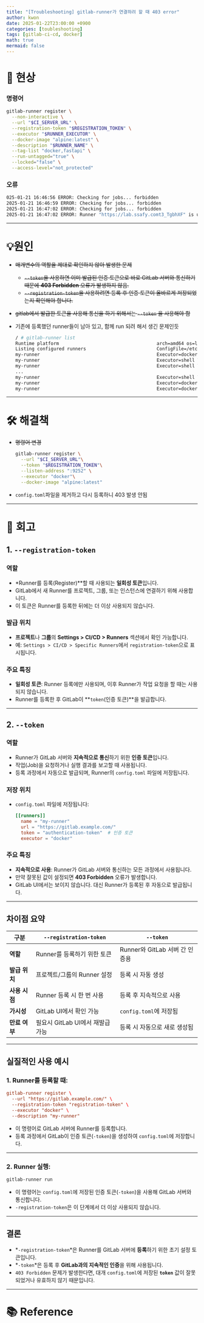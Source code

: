 ```yaml
---
title: "[Troubleshooting] gitlab-runner가 연결하려 할 때 403 error"
author: kwon
date: 2025-01-22T23:00:00 +0900
categories: [toubleshooting]
tags: [gitlab-ci-cd, docker]
math: true
mermaid: false
---
```


# 🚫 현상

### 명령어

```bash
gitlab-runner register \
  --non-interactive \
  --url "$CI_SERVER_URL" \
  --registration-token "$REGISTRATION_TOKEN" \
  --executor "$RUNNER_EXECUTOR" \
  --docker-image "alpine:latest" \
  --description "$RUNNER_NAME" \
  --tag-list "docker,fastapi" \
  --run-untagged="true" \
  --locked="false" \
  --access-level="not_protected"
```

### 오류

```bash
025-01-21 16:46:56 ERROR: Checking for jobs... forbidden               runner=t3_TgbhXF status=POST https://lab.ssafy.com/api/v4/jobs/request: 403 Forbidden
2025-01-21 16:46:59 ERROR: Checking for jobs... forbidden               runner=t3_TgbhXF status=POST https://lab.ssafy.com/api/v4/jobs/request: 403 Forbidden
2025-01-21 16:47:02 ERROR: Checking for jobs... forbidden               runner=t3_TgbhXF status=POST https://lab.ssafy.com/api/v4/jobs/request: 403 Forbidden
2025-01-21 16:47:02 ERROR: Runner "https://lab.ssafy.comt3_TgbhXF" is unhealthy and will be disabled for 1h0m0s seconds!  unhealthy_requests=3 unhealthy_requests_limit=3
```
---


# 💡원인

- ~~매개변수의 역할을 제대로 확인하지 않아 발생한 문제~~
    - ~~`--token`을 사용하면 이미 발급된 인증 토큰으로 바로 GitLab 서버와 통신하기 때문에 **403 Forbidden** 오류가 발생하지 않음.~~
    - ~~`--registration-token`을 사용하려면 등록 후 인증 토큰이 올바르게 저장되었는지 확인해야 합니다.~~
- ~~gitlab에서 발급한 토큰을 사용해 통신을 하기 위해서는 `--token` 을 사용해야 함~~
- 기존에 등록했던 runner들이 남아 있고, 함께 run 되려 해서 생긴 문제인듯
    
    ```bash
    / # gitlab-runner list
    Runtime platform                                    arch=amd64 os=linux pid=52 revision=66a723c3 version=17.5.0
    Listing configured runners                          ConfigFile=/etc/gitlab-runner/config.toml
    my-runner                                           Executor=docker Token=glrt-t3_TgbhXFrg957wAC1GotYH URL=https://lab.ssafy.com
    my-runner                                           Executor=shell Token=glrt-t3_iLs69W3NdhwWXSAPzd-j URL=https://lab.ssafy.com/
    my-runner                                           Executor=shell Token=glrt-t3_iLs69W3NdhwWXSAPzd-j URL=https://lab.ssafy.com
    ...
    my-runner                                           Executor=shell Token=glrt-t3_AnQNmob79scgmUco33qb URL=https://lab.ssafy.com
    my-runner                                           Executor=docker Token=glrt-t3_T4J5VMyULHjzsqBAXww5 URL=https://lab.ssafy.com/
    my-runner                                           Executor=docker Token=glrt-t3_Nb98WV4oxRjNVcMxx9_J URL=https://lab.ssafy.com
    ```
---
# 🛠 해결책

- ~~명령어 변경~~
    
    ```bash
    gitlab-runner register \
      --url "$CI_SERVER_URL"\
      --token "$REGISTRATION_TOKEN"\
      --listen-address ":9252" \
      --executor "docker"\
      --docker-image "alpine:latest"
    ```
    
- `config.toml`파일을 제거하고 다시 등록하니 403 발생 안됨

---

# 🤔 회고

## 1. **`--registration-token`**

### 역할

- *Runner를 등록(Register)**할 때 사용되는 **일회성 토큰**입니다.
- GitLab에서 새 Runner를 프로젝트, 그룹, 또는 인스턴스에 연결하기 위해 사용합니다.
- 이 토큰은 Runner를 등록한 뒤에는 더 이상 사용되지 않습니다.

### 발급 위치

- **프로젝트**나 **그룹**의 **Settings > CI/CD > Runners** 섹션에서 확인 가능합니다.
- 예: `Settings > CI/CD > Specific Runners`에서 `registration-token`으로 표시됩니다.

### 주요 특징

- **일회성 토큰**: Runner 등록에만 사용되며, 이후 Runner가 작업 요청을 할 때는 사용되지 않습니다.
- Runner를 등록한 후 GitLab이 **`token`(인증 토큰)**을 발급합니다.

---

## 2. **`--token`**

### 역할

- Runner가 GitLab 서버와 **지속적으로 통신**하기 위한 **인증 토큰**입니다.
- 작업(Job)을 요청하거나 실행 결과를 보고할 때 사용됩니다.
- 등록 과정에서 자동으로 발급되며, Runner의 `config.toml` 파일에 저장됩니다.

### 저장 위치

- `config.toml` 파일에 저장됩니다:
    
    ```toml
    [[runners]]
      name = "my-runner"
      url = "https://gitlab.example.com/"
      token = "authentication-token"  # 인증 토큰
      executor = "docker"
    ```
    

### 주요 특징

- **지속적으로 사용**: Runner가 GitLab 서버와 통신하는 모든 과정에서 사용됩니다.
- 만약 잘못된 값이 설정되면 **403 Forbidden** 오류가 발생합니다.
- GitLab UI에서는 보이지 않습니다. 대신 Runner가 등록된 후 자동으로 발급됩니다.

---

## 차이점 요약

| 구분 | `--registration-token` | `--token` |
| --- | --- | --- |
| **역할** | Runner를 등록하기 위한 토큰 | Runner와 GitLab 서버 간 인증용 |
| **발급 위치** | 프로젝트/그룹의 Runner 설정 | 등록 시 자동 생성 |
| **사용 시점** | Runner 등록 시 한 번 사용 | 등록 후 지속적으로 사용 |
| **가시성** | GitLab UI에서 확인 가능 | `config.toml`에 저장됨 |
| **만료 여부** | 필요시 GitLab UI에서 재발급 가능 | 등록 시 자동으로 새로 생성됨 |

---

## 실질적인 사용 예시

### 1. Runner를 등록할 때:

```toml
gitlab-runner register \
  --url "https://gitlab.example.com/" \
  --registration-token "registration-token" \
  --executor "docker" \
  --description "my-runner"
```

- 이 명령어로 GitLab 서버에 Runner를 등록합니다.
- 등록 과정에서 GitLab이 인증 토큰(`-token`)을 생성하여 `config.toml`에 저장합니다.

---

### 2. Runner 실행:

```bash
gitlab-runner run
```

- 이 명령어는 `config.toml`에 저장된 인증 토큰(`-token`)을 사용해 GitLab 서버와 통신합니다.
- `-registration-token`은 이 단계에서 더 이상 사용되지 않습니다.

---

## 결론

- *`-registration-token`*은 Runner를 GitLab 서버에 **등록**하기 위한 초기 설정 토큰입니다.
- *`-token`*은 등록 후 **GitLab과의 지속적인 인증**을 위해 사용됩니다.
- `403 Forbidden` 문제가 발생한다면, 대개 `config.toml`에 저장된 **`token`** 값이 잘못되었거나 유효하지 않기 때문입니다.
---
# 📚 Reference